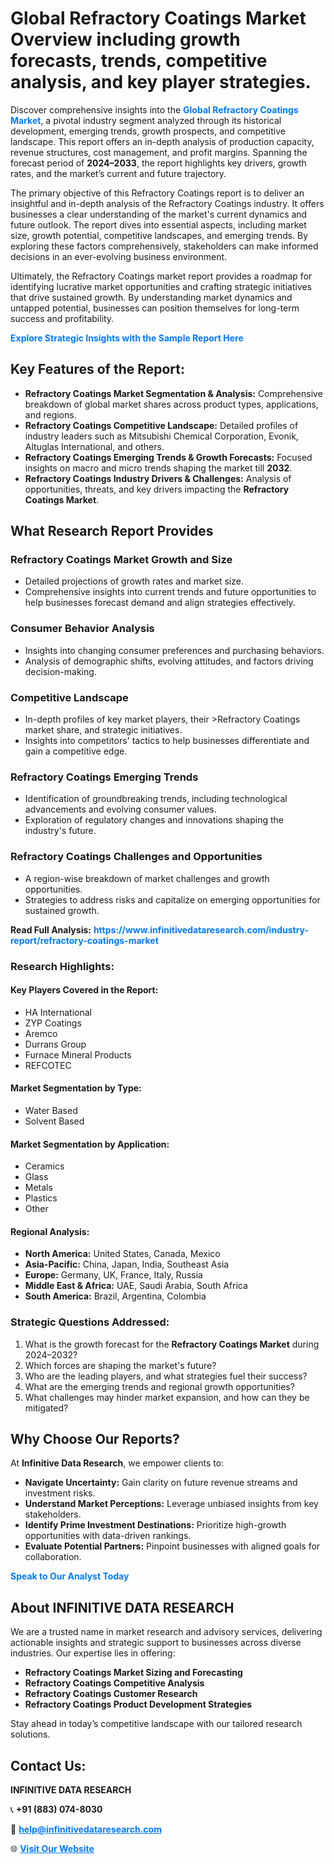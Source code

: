 <h1>Global Refractory Coatings Market Overview including growth forecasts, trends, competitive analysis, and key player strategies.</h1>
<p>
Discover comprehensive insights into the 
<a href="https://www.infinitivedataresearch.com/industry-report/refractory-coatings-market" rel="dofollow" style="color: #007BFF; text-decoration: none;"><strong>Global Refractory Coatings Market</strong></a>, a pivotal industry segment analyzed through its historical development, emerging trends, growth prospects, and competitive landscape. This report offers an in-depth analysis of production capacity, revenue structures, cost management, and profit margins. Spanning the forecast period of <strong>2024–2033</strong>, the report highlights key drivers, growth rates, and the market’s current and future trajectory.
</p>
<p>
The primary objective of this Refractory Coatings report is to deliver an insightful and in-depth analysis of the Refractory Coatings industry. It offers businesses a clear understanding of the market's current dynamics and future outlook. The report dives into essential aspects, including market size, growth potential, competitive landscapes, and emerging trends. By exploring these factors comprehensively, stakeholders can make informed decisions in an ever-evolving business environment.
</p>
<p>
Ultimately, the Refractory Coatings market report provides a roadmap for identifying lucrative market opportunities and crafting strategic initiatives that drive sustained growth. By understanding market dynamics and untapped potential, businesses can position themselves for long-term success and profitability.
</p>
<p>
<a href="https://www.infinitivedataresearch.com/request-sample/reportId=105432" style="color: #007BFF; text-decoration: none;"><strong>Explore Strategic Insights with the Sample Report Here</strong></a>
</p>

<h2>Key Features of the Report:</h2>
<ul>
<li><strong>Refractory Coatings Market Segmentation & Analysis:</strong> Comprehensive breakdown of global market shares across product types, applications, and regions.</li>
<li><strong>Refractory Coatings Competitive Landscape:</strong> Detailed profiles of industry leaders such as Mitsubishi Chemical Corporation, Evonik, Altuglas International, and others.</li>
<li><strong>Refractory Coatings Emerging Trends & Growth Forecasts:</strong> Focused insights on macro and micro trends shaping the market till <strong>2032</strong>.</li>
<li><strong>Refractory Coatings Industry Drivers & Challenges:</strong> Analysis of opportunities, threats, and key drivers impacting the <strong>Refractory Coatings Market</strong>.</li>
</ul>

<h2>What Research Report Provides</h2>
<h3>Refractory Coatings Market Growth and Size</h3>
<ul>
<li>Detailed projections of growth rates and market size.</li>
<li>Comprehensive insights into current trends and future opportunities to help businesses forecast demand and align strategies effectively.</li>
</ul>

<h3>Consumer Behavior Analysis</h3>
<ul>
<li>Insights into changing consumer preferences and purchasing behaviors.</li>
<li>Analysis of demographic shifts, evolving attitudes, and factors driving decision-making.</li>
</ul>

<h3>Competitive Landscape</h3>
<ul>
<li>In-depth profiles of key market players, their >Refractory Coatings market share, and strategic initiatives.</li>
<li>Insights into competitors' tactics to help businesses differentiate and gain a competitive edge.</li>
</ul>

<h3>Refractory Coatings Emerging Trends</h3>
<ul>
<li>Identification of groundbreaking trends, including technological advancements and evolving consumer values.</li>
<li>Exploration of regulatory changes and innovations shaping the industry's future.</li>
</ul>

<h3>Refractory Coatings Challenges and Opportunities</h3>
<ul>
<li>A region-wise breakdown of market challenges and growth opportunities.</li>
<li>Strategies to address risks and capitalize on emerging opportunities for sustained growth.</li>
</ul>
<p><strong>Read Full Analysis:</strong> <a href="https://www.infinitivedataresearch.com/industry-report/refractory-coatings-market" rel="dofollow" style="color: #007BFF; text-decoration: none;"><strong>https://www.infinitivedataresearch.com/industry-report/refractory-coatings-market</strong></a></p>
<h3>Research Highlights:</h3>
<h4>Key Players Covered in the Report:</h4>
<ul><li>HA International</li><li>ZYP Coatings</li><li>Aremco</li><li>Durrans Group</li><li>Furnace Mineral Products</li><li>REFCOTEC</li></ul>
<h4>Market Segmentation by Type:</h4>
<ul><li>Water Based</li><li>Solvent Based</li></ul>
<h4>Market Segmentation by Application:</h4>
<ul><li>Ceramics</li><li>Glass</li><li>Metals</li><li>Plastics</li><li>Other</li></ul>

<h4>Regional Analysis:</h4>
<ul>
<li><strong>North America:</strong> United States, Canada, Mexico</li>
<li><strong>Asia-Pacific:</strong> China, Japan, India, Southeast Asia</li>
<li><strong>Europe:</strong> Germany, UK, France, Italy, Russia</li>
<li><strong>Middle East & Africa:</strong> UAE, Saudi Arabia, South Africa</li>
<li><strong>South America:</strong> Brazil, Argentina, Colombia</li>
</ul>

<h3>Strategic Questions Addressed:</h3>
<ol>
<li>What is the growth forecast for the <strong>Refractory Coatings Market</strong> during 2024–2032?</li>
<li>Which forces are shaping the market's future?</li>
<li>Who are the leading players, and what strategies fuel their success?</li>
<li>What are the emerging trends and regional growth opportunities?</li>
<li>What challenges may hinder market expansion, and how can they be mitigated?</li>
</ol>

<h2>Why Choose Our Reports?</h2>
<p>At <strong>Infinitive Data Research</strong>, we empower clients to:</p>
<ul>
<li><strong>Navigate Uncertainty:</strong> Gain clarity on future revenue streams and investment risks.</li>
<li><strong>Understand Market Perceptions:</strong> Leverage unbiased insights from key stakeholders.</li>
<li><strong>Identify Prime Investment Destinations:</strong> Prioritize high-growth opportunities with data-driven rankings.</li>
<li><strong>Evaluate Potential Partners:</strong> Pinpoint businesses with aligned goals for collaboration.</li>
</ul>
<p><a href="https://www.infinitivedataresearch.com/industry-report/refractory-coatings-market" rel="dofollow" style="color: #007BFF; text-decoration: none;"><strong>Speak to Our Analyst Today</strong></a></p>

<h2>About INFINITIVE DATA RESEARCH</h2>
<p>We are a trusted name in market research and advisory services, delivering actionable insights and strategic support to businesses across diverse industries. Our expertise lies in offering:</p>
<ul>
<li><strong>Refractory Coatings Market Sizing and Forecasting</strong></li>
<li><strong>Refractory Coatings Competitive Analysis</strong></li>
<li><strong>Refractory Coatings Customer Research</strong></li>
<li><strong>Refractory Coatings Product Development Strategies</strong></li>
</ul>
<p>Stay ahead in today’s competitive landscape with our tailored research solutions.</p>

<h2>Contact Us:</h2>
<p><strong>INFINITIVE DATA RESEARCH</strong></p>
<p>📞 <strong>+91 (883) 074-8030</strong></p>
<p>📧 <strong><a href="mailto:help@infinitivedataresearch.com" style="color: #007BFF;">help@infinitivedataresearch.com</a></strong></p>
<p>🌐 <strong><a href="https://www.infinitivedataresearch.com" rel="dofollow" style="color: #007BFF;">Visit Our Website</a></strong></p>